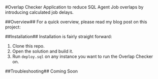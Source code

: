 #Overlap Checker
Application to reduce SQL Agent Job overlaps by introducing calculated job delays.

##Overview##
For a quick overview, please read my blog post on this project: 

##Installation##
Installation is fairly straight forward:
  1. Clone this repo.
  2. Open the solution and build it.
  3. Run `deploy.sql` on any instance you want to run the Overlap Checker on.
 
##Troubleshooting##
Coming Soon
